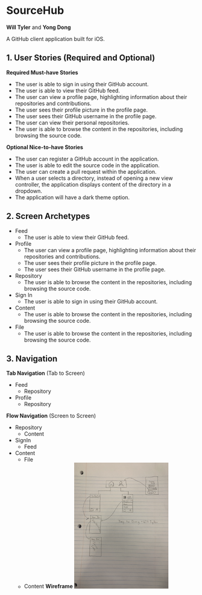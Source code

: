 # SourceHub

**Will Tyler** and **Yong Dong**

A GitHub client application built for iOS.

## 1. User Stories (Required and Optional)

**Required Must-have Stories**

 * The user is able to sign in using their GitHub account.
 * The user is able to view their GitHub feed.
 * The user can view a profile page, highlighting information about their repositories and contributions.
 * The user sees their profile picture in the profile page.
 * The user sees their GitHub username in the profile page.
 * The user can view their personal repositories.
 * The user is able to browse the content in the repositories, including browsing the source code.

**Optional Nice-to-have Stories**

 * The user can register a GitHub account in the application.
 * The user is able to edit the source code in the application.
 * The user can create a pull request within the application.
 * When a user selects a directory, instead of opening a new view controller, the application displays content of the directory in a dropdown.
 * The application will have a dark theme option.

## 2. Screen Archetypes

 * Feed
 	* The user is able to view their GitHub feed.
 * Profile
 	* The user can view a profile page, highlighting information about their repositories and contributions.
	* The user sees their profile picture in the profile page.
	* The user sees their GitHub username in the profile page.
 * Repository
 	* The user is able to browse the content in the repositories, including browsing the source code.
 * Sign In
 	* The user is able to sign in using their GitHub account.
 * Content
 	* The user is able to browse the content in the repositories, including browsing the source code.
 * File
 	* The user is able to browse the content in the repositories, including browsing the source code.

## 3. Navigation

**Tab Navigation** (Tab to Screen)

 * Feed
 	* Repository
 * Profile
 	* Repository

**Flow Navigation** (Screen to Screen)

 * Repository
 	* Content
 * SignIn
 	* Feed
 * Content
 	* File
	* Content
**Wireframe** 
<img src="./IMG_4510.JPG" width=250><br>
